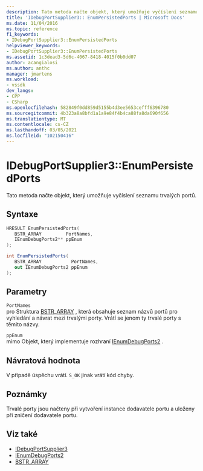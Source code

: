```yaml
---
description: Tato metoda načte objekt, který umožňuje vyčíslení seznamu trvalých portů.
title: 'IDebugPortSupplier3:: EnumPersistedPorts | Microsoft Docs'
ms.date: 11/04/2016
ms.topic: reference
f1_keywords:
- IDebugPortSupplier3::EnumPersistedPorts
helpviewer_keywords:
- IDebugPortSupplier3::EnumPersistedPorts
ms.assetid: 1c3dead3-5d6c-4067-8418-4015f0b0dd07
author: acangialosi
ms.author: anthc
manager: jmartens
ms.workload:
- vssdk
dev_langs:
- CPP
- CSharp
ms.openlocfilehash: 582849f0dd859d5155b4d3ee5653cefff6396780
ms.sourcegitcommit: 4b323a8a8bfd1a1a9e84f4b4ca88fa8da690f656
ms.translationtype: MT
ms.contentlocale: cs-CZ
ms.lasthandoff: 03/05/2021
ms.locfileid: "102150416"
---
```

# <a name="idebugportsupplier3enumpersistedports"></a>IDebugPortSupplier3::EnumPersistedPorts
Tato metoda načte objekt, který umožňuje vyčíslení seznamu trvalých portů.

## <a name="syntax"></a>Syntaxe

```cpp
HRESULT EnumPersistedPorts(
   BSTR_ARRAY         PortNames,
   IEnumDebugPorts2** ppEnum
);
```

```csharp
int EnumPersistedPorts(
   BSTR_ARRAY           PortNames,
   out IEnumDebugPorts2 ppEnum
);
```

## <a name="parameters"></a>Parametry
`PortNames`\
pro Struktura [BSTR_ARRAY](../../../extensibility/debugger/reference/bstr-array.md) , která obsahuje seznam názvů portů pro vyhledání a návrat mezi trvalými porty. Vrátí se jenom ty trvalé porty s těmito názvy.

`ppEnum`\
mimo Objekt, který implementuje rozhraní [IEnumDebugPorts2](../../../extensibility/debugger/reference/ienumdebugports2.md) .

## <a name="return-value"></a>Návratová hodnota
 V případě úspěchu vrátí. `S_OK` jinak vrátí kód chyby.

## <a name="remarks"></a>Poznámky
 Trvalé porty jsou načteny při vytvoření instance dodavatele portu a uloženy při zničení dodavatele portu.

## <a name="see-also"></a>Viz také
- [IDebugPortSupplier3](../../../extensibility/debugger/reference/idebugportsupplier3.md)
- [IEnumDebugPorts2](../../../extensibility/debugger/reference/ienumdebugports2.md)
- [BSTR_ARRAY](../../../extensibility/debugger/reference/bstr-array.md)
